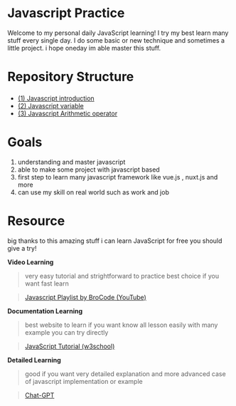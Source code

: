 # Javascript Practice
Welcome to my personal daily JavaScript learning! I try my best learn many stuff every single day. I do some basic or new technique and sometimes a little project. i hope oneday im able master this stuff.

# Repository Structure
### 

 - [(1) Javascript introduction](https://github.com/Psycopros/Javascript-Practice/tree/main/(1)_Javascript_introduction
   "(1)_Javascript_introduction")
 - [(2) Javascript variable](https://github.com/Psycopros/Javascript-Practice/tree/main/(2)_Javascript_variable
   "(2)_Javascript_variable")
 - [(3) Javascript Arithmetic operator](https://github.com/Psycopros/Javascript-Practice/tree/main/(3)_Javascript_Arithmetic_operator
   "(3)_Javascript_Arithmetic_operator")

# Goals

 1. understanding and master javascript
 2. able to make some project with javascript based
 3. first step to learn many javascript framework like vue.js , nuxt.js and more
 4. can use my skill on real world such as work and job

#  Resource
big thanks to this amazing stuff i can learn JavaScript for free you should give a try!

**Video Learning**
> very easy tutorial and strightforward to practice best choice if you want fast learn

> [Javascript Playlist by BroCode (YouTube)](https://www.youtube.com/playlistlist=PLZPZq0r_RZOMRMjHB_IEBjOW_ufr00yG1)


**Documentation Learning**
> best website to learn if you want know all lesson easily with many example you can try directly

> [JavaScript Tutorial (w3school)](https://www.w3schools.com/js/)


**Detailed Learning**
>good if you want very detailed explanation and more advanced case of javascript implementation or example

> [Chat-GPT](https://chatgpt.com/)
